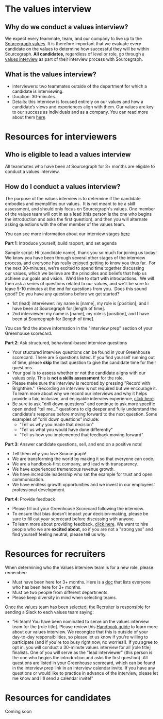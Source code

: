 # The values interview 

## Why do we conduct a values interview?
We expect every teammate, team, and our company to live up to the [Sourcegraph values](../../company/values.md). It is therefore important that we evaluate every candidate on the values to determine how successful they will be within Sourcegraph.  **All candidates,** regardless of level or role, go through a [values interview](https://about.sourcegraph.com/handbook/talent/types_of_interviews#values-interview) as part of their interview process with Sourcegraph.

## What is the values interview? 
- Interviewers: two teammates outside of the department for which a candidate is interviewing.
- Duration: 30-minutes.
- Details: this interview is focused entirely on our values and how a candidate’s views and experiences align with them. Our values are key to our success as individuals and as a company. You can read more about them [here](https://about.sourcegraph.com/handbook/company/values).

# Resources for interviewers

## Who is eligible to lead a values interview 

All teammates who have been at Sourcegraph for 3+ months are eligible to conduct a values interview.  

## How do I conduct a values interview? 

The purpose of the values interview is to determine if the candidate embodies and exemplifies our values.  It is not meant to be a skill assessment, and should only focus on Sourcegraph's values. One member of the values team will opt in as a lead (this person is the one who begins the introduction and asks the first question), and then you will alternate asking questions with the other member of the values team.

You can see more information about our interview stages [here](https://about.sourcegraph.com/handbook/talent/types_of_interviews)

**Part 1**: Introduce yourself, build rapport, and set agenda

Sample script: Hi [candidate name], thank you so much for joining us today!  We know you have been through several other stages of the interview process, and everyone has really enjoyed getting to know you thus far.  For the next 30-minutes, we're excited to spend time together discussing our values, which we believe are the principles and beliefs that help us achieve our goals and vision.  We'd like to start with introductions.  We will then ask a series of questions related to our values, and we'll be sure to leave 5-10 minutes at the end for questions from you.  Does this sound good?  Do you have any questions before we get started?

- 1st (lead) interviewer: my name is [name], my role is [position], and I have been at Sourcegraph for [length of time].
- 2nd interviewer: my name is [name], my role is [position], and I have been at Sourcegraph for [length of time].

You can find the above information in the "interview prep" section of your Greenhouse scorecard. 

**Part 2**: Ask structured, behavioral-based interview questions

- Your stuctured interview questions can be found in your Greenhouse scorecard.  There are 5 questions listed.  If you find yourself running out of time, please **skip** the last question to give the candidate time for their questions. 
- Your goal is to assess whether or not the candidate aligns with our values only. This is **not a skills assessment** for the role. 
- Please make sure the interview is recorded by pressing "Record with Brighthire."  (Recording an interview is not required but we encourage it.  To learn more about why we record our interviews and why it helps provide a fair, inclusive, and enjoyable interview experience, [click here](https://about.sourcegraph.com/handbook/talent/hiring/guide_to_using_brighthire).
- Be sure to ask "drill down questions" and continue to ask more specific open ended "tell me..." questions to dig deeper and fully understand the candidate's response before moving forward to the next question. Some examples of "drill down questions" include:
  -  "Tell us why you made that decision"
  -  "Tell us what you would have done differently"
  -  "Tell us how you implemented that feedback moving forward"

**Part 3**: Answer candidate questions, sell, and end on a positive note!

- Tell them why you love Sourcegraph! 
- We are transforming the world by making it so that everyone can code.
- We are a handbook-first company, and lead with transparency. 
- We have experienced tremendous revenue growth.
- We have incredible leadership who set the example for trust and open communication.
- We have endless growth opportunities and we invest in our employees' professional development.

**Part 4**: Provide feedback 

- Please fill out your Greenhouse Scorecard following the interview.  
- To ensure that bias doesn't impact your decision-making, please be sure to fill out your scorecard before discussing with anyone. 
- To learn more about providing feedback, [click here](https://about.sourcegraph.com/handbook/talent/interview_process#providing-interview-feedback).  We want to hire people who we are **excited about**, so if you are not a "strong yes" and find yourself feeling neutral, please tell us why.     

# Resources for recruiters 

When determining who the Values interview team is for a new role, please remember:

- Must have been here for 3+ months. Here is a [doc](https://docs.google.com/spreadsheets/d/1NUDEjzud_GxocjKkd__m0hTf21tN3OIgOwtk_OjhV20/edit?ts=60e4c3bd#gid=0) that lists everyone who has been here for 3+ months. 
- Must be two people from different departments.
- Please keep diversity in mind when selecting teams.

Once the values team has been selected, the Recruiter is responsible for sending a Slack to each values team saying:
- "Hi team! You have been nominated to serve on the values interview team for the [role title]. Please review this [Handbook guide](https://about.sourcegraph.com/handbook/talent/hiring/evaluating_values) to learn more about our values interview. We recongize that this is outside of your day-to-day responsibilities, so please let us know if you're willing to participate (and if you're too busy right now, no worries!).  If you agree to opt in, you will conduct a 30-minute values interview for all [role title] finalists. One of you will serve as the "lead interviewer" (this person is the one who begins the introduction and asks the first question). All questions are listed in your Greenhouse scorecard, which can be found in the interview prep link in an interview calendar invite. If you have any questions or would like to practice in advance of the interview, please let me know and I'll send a calendar invite!"

# Resources for candidates 

Coming soon
